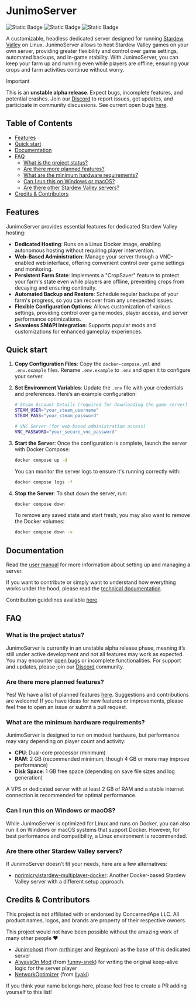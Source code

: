 # JunimoServer

![Static Badge](https://img.shields.io/badge/SVDS-1.0.0-alpha-34D058)
![Static Badge](https://img.shields.io/badge/Stardew%20Valley-1.6.15-34D058)
![Static Badge](https://img.shields.io/badge/SMAPI-4.1.10-34D058)

A customizable, headless dedicated server designed for running [Stardew Valley](https://www.stardewvalley.net/) on Linux. JunimoServer allows to host Stardew Valley games on your own server, providing greater flexibility and control over game settings, automated backups, and in-game stability. With JunimoServer, you can keep your farm up and running even while players are offline, ensuring your crops and farm activities continue without worry.

> [!IMPORTANT]
> This is an **unstable alpha release**. Expect bugs, incomplete features, and potential crashes. Join our [Discord](https://discord.gg/w23GVXdSF7) to report issues, get updates, and participate in community discussions. See current open bugs [here](https://github.com/stardew-valley-dedicated-server/server/issues).

## Table of Contents

<!-- REGENRATE TOC: npx markdown-toc -i README.md -->

<!-- toc -->

- [Features](#features)
- [Quick start](#quick-start)
- [Documentation](#documentation)
- [FAQ](#faq)
  * [What is the project status?](#what-is-the-project-status)
  * [Are there more planned features?](#are-there-more-planned-features)
  * [What are the minimum hardware requirements?](#what-are-the-minimum-hardware-requirements)
  * [Can I run this on Windows or macOS?](#can-i-run-this-on-windows-or-macos)
  * [Are there other Stardew Valley servers?](#are-there-other-stardew-valley-servers)
- [Credits & Contributors](#credits--contributors)

<!-- tocstop -->

## Features
JunimoServer provides essential features for dedicated Stardew Valley hosting:

- **Dedicated Hosting**: Runs on a Linux Docker image, enabling autonomous hosting without requiring player intervention.
- **Web-Based Administration**: Manage your server through a VNC-enabled web interface, offering convenient control over game settings and monitoring.
- **Persistent Farm State**: Implements a "CropSaver" feature to protect your farm's state even while players are offline, preventing crops from decaying and ensuring continuity.
- **Automated Backup and Restore**: Schedule regular backups of your farm's progress, so you can recover from any unexpected issues.
- **Flexible Configuration Options**: Allows customization of various settings, providing control over game modes, player access, and server performance optimizations.
- **Seamless SMAPI Integration**: Supports popular mods and customizations for enhanced gameplay experiences.


## Quick start
  1. **Copy Configuration Files**: Copy the `docker-compose.yml` and `.env.example` files. Rename `.env.example` to `.env` and open it to configure your server.

  2. **Set Environment Variables**: Update the `.env` file with your credentials and preferences. Here’s an example configuration:
      ```sh
      # Steam Account Details (required for downloading the game server)
      STEAM_USER="your_steam_username"
      STEAM_PASS="your_steam_password"

      # VNC Server (for web-based administration access)
      VNC_PASSWORD="your_secure_vnc_password"
      ```

  3. **Start the Server**: Once the configuration is complete, launch the server with Docker Compose:
      ```sh
      docker compose up -d
      ```

      You can monitor the server logs to ensure it's running correctly with:

      ```sh
      docker compose logs -f
      ```


 4. **Stop the Server**: To shut down the server, run:
      ```sh
      docker compose down
      ```

      To remove any saved state and start fresh, you may also want to remove the Docker volumes:

      ```sh
      docker compose down -v
      ```



## Documentation
Read the [user manual](docs/usage.md) for more information about setting up and managing a server.

If you want to contribute or simply want to understand how everything works under the hood, please read the [technical documentation](docs/architecture.md).

Contribution guidelines available [here](docs/contributing.md).



## FAQ
### What is the project status?
JunimoServer is currently in an unstable alpha release phase, meaning it’s still under active development and not all features may work as expected. You may encounter [open bugs](https://github.com/stardew-valley-dedicated-server/server/issues) or incomplete functionalities. For support and updates, please join our [Discord](https://discord.gg/w23GVXdSF7) community.

### Are there more planned features?
Yes! We have a list of planned features [here](docs/planned-features.md). Suggestions and contributions are welcome! If you have ideas for new features or improvements, please feel free to open an issue or submit a pull request.

### What are the minimum hardware requirements?
JunimoServer is designed to run on modest hardware, but performance may vary depending on player count and activity:

  - **CPU**: Dual-core processor (minimum)
  - **RAM**: 2 GB (recommended minimum, though 4 GB or more may improve performance)
  - **Disk Space**: 1 GB free space (depending on save file sizes and log generation)

A VPS or dedicated server with at least 2 GB of RAM and a stable internet connection is recommended for optimal performance.

### Can I run this on Windows or macOS?
While JunimoServer is optimized for Linux and runs on Docker, you can also run it on Windows or macOS systems that support Docker. However, for best performance and compatibility, a Linux environment is recommended.

### Are there other Stardew Valley servers?
If JunimoServer doesn’t fit your needs, here are a few alternatives:
  - [norimicry/stardew-multiplayer-docker](https://github.com/norimicry/stardew-multiplayer-docker): Another Docker-based Stardew Valley server with a different setup approach.



## Credits & Contributors
This project is not affiliated with or endorsed by ConcernedApe LLC.
All product names, logos, and brands are property of their respective owners.

This project would not have been possible without the amazing work of many other people :heart:
* [Junimohost](https://github.com/JunimoHost/junimohost-stardew-server) (from [mrthinger](https://github.com/mrthinger) and [Regnivon](https://github.com/regnivon)) as the base of this dedicated server
* [AlwaysOn Mod](https://github.com/funny-snek/Always-On-Server-for-Multiplayer) (from [funny-snek](https://github.com/funny-snek)) for writing the original keep-alive logic for the server player
* [NetworkOptimizer](https://github.com/Ilyaki/NetworkOptimizer) (from [Ilyaki](https://github.com/Ilyaki))

If you think your name belongs here, please feel free to create a PR adding yourself to this list!
